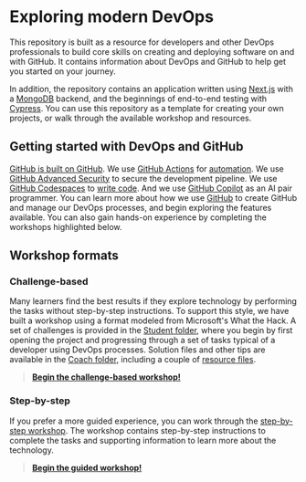 # Exploring modern DevOps

This repository is built as a resource for developers and other DevOps professionals to build core skills on creating and deploying software on and with GitHub. It contains information about DevOps and GitHub to help get you started on your journey.

In addition, the repository contains an application written using [Next.js](https://nextjs.org/) with a [MongoDB](https://www.mongodb.com/) backend, and the beginnings of end-to-end testing with [Cypress](https://www.cypress.io/). You can use this repository as a template for creating your own projects, or walk through the available workshop and resources.

## Getting started with DevOps and GitHub

[GitHub is built on GitHub](./guided-workshop/resources/how-github-uses-github.md). We use [GitHub Actions](https://github.com/features/actions) for [automation](./guided-workshop/resources/automation.md). We use [GitHub Advanced Security](https://github.com/features/security) to secure the development pipeline. We use [GitHub Codespaces](https://github.com/features/codespaces) to [write code](./guided-workshop/exercises/3-codespaces.md). And we use [GitHub Copilot](https://github.com/features/copilot) as an AI pair programmer. You can learn more about how we use [GitHub](./guided-workshop/resources/how-github-uses-github.md) to create GitHub and manage our DevOps processes, and begin exploring the features available. You can also gain hands-on experience by completing the workshops highlighted below.

## Workshop formats

### Challenge-based

Many learners find the best results if they explore technology by performing the tasks without step-by-step instructions. To support this style, we have built a workshop using a format modeled from Microsoft's What the Hack. A set of challenges is provided in the [Student folder](./what-the-hack/Student/), where you begin by first opening the project and progressing through a set of tasks typical of a developer using DevOps processes. Solution files and other tips are available in the [Coach folder](./what-the-hack/Coach/), including a couple of [resource files](./what-the-hack/Coach/resources).

> **[Begin the challenge-based workshop!](./what-the-hack/README.md)**

### Step-by-step

If you prefer a more guided experience, you can work through the [step-by-step workshop](./guided-workshop/). The workshop contains step-by-step instructions to complete the tasks and supporting information to learn more about the technology.

> **[Begin the guided workshop!](./guided-workshop/README.md)**
